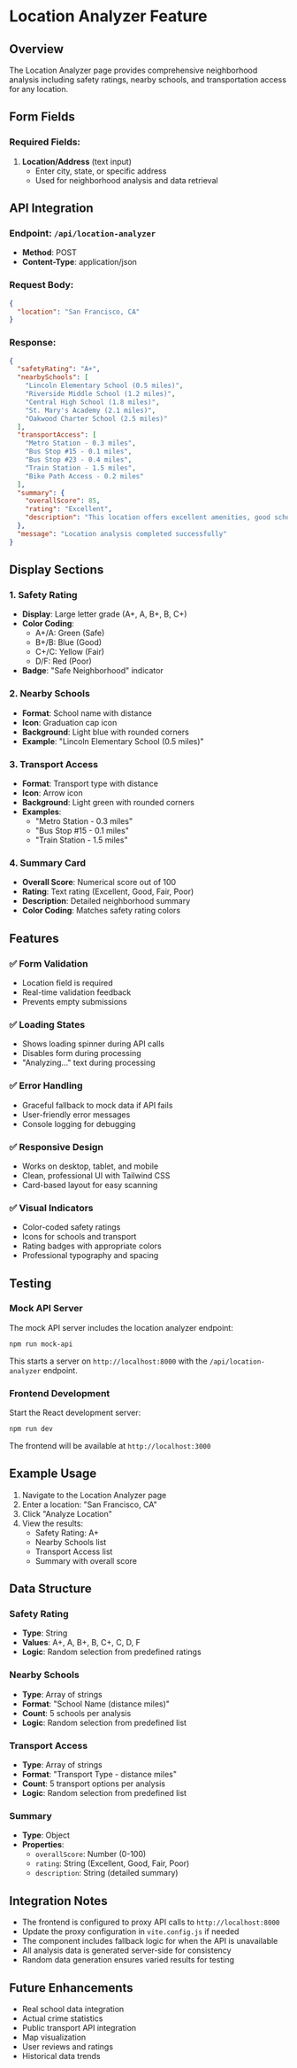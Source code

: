 # Location Analyzer Feature

## Overview
The Location Analyzer page provides comprehensive neighborhood analysis including safety ratings, nearby schools, and transportation access for any location.

## Form Fields

### Required Fields:
1. **Location/Address** (text input)
   - Enter city, state, or specific address
   - Used for neighborhood analysis and data retrieval

## API Integration

### Endpoint: `/api/location-analyzer`
- **Method**: POST
- **Content-Type**: application/json

### Request Body:
```json
{
  "location": "San Francisco, CA"
}
```

### Response:
```json
{
  "safetyRating": "A+",
  "nearbySchools": [
    "Lincoln Elementary School (0.5 miles)",
    "Riverside Middle School (1.2 miles)",
    "Central High School (1.8 miles)",
    "St. Mary's Academy (2.1 miles)",
    "Oakwood Charter School (2.5 miles)"
  ],
  "transportAccess": [
    "Metro Station - 0.3 miles",
    "Bus Stop #15 - 0.1 miles",
    "Bus Stop #23 - 0.4 miles",
    "Train Station - 1.5 miles",
    "Bike Path Access - 0.2 miles"
  ],
  "summary": {
    "overallScore": 85,
    "rating": "Excellent",
    "description": "This location offers excellent amenities, good schools, and convenient transportation access."
  },
  "message": "Location analysis completed successfully"
}
```

## Display Sections

### 1. Safety Rating
- **Display**: Large letter grade (A+, A, B+, B, C+)
- **Color Coding**: 
  - A+/A: Green (Safe)
  - B+/B: Blue (Good)
  - C+/C: Yellow (Fair)
  - D/F: Red (Poor)
- **Badge**: "Safe Neighborhood" indicator

### 2. Nearby Schools
- **Format**: School name with distance
- **Icon**: Graduation cap icon
- **Background**: Light blue with rounded corners
- **Example**: "Lincoln Elementary School (0.5 miles)"

### 3. Transport Access
- **Format**: Transport type with distance
- **Icon**: Arrow icon
- **Background**: Light green with rounded corners
- **Examples**: 
  - "Metro Station - 0.3 miles"
  - "Bus Stop #15 - 0.1 miles"
  - "Train Station - 1.5 miles"

### 4. Summary Card
- **Overall Score**: Numerical score out of 100
- **Rating**: Text rating (Excellent, Good, Fair, Poor)
- **Description**: Detailed neighborhood summary
- **Color Coding**: Matches safety rating colors

## Features

### ✅ Form Validation
- Location field is required
- Real-time validation feedback
- Prevents empty submissions

### ✅ Loading States
- Shows loading spinner during API calls
- Disables form during processing
- "Analyzing..." text during processing

### ✅ Error Handling
- Graceful fallback to mock data if API fails
- User-friendly error messages
- Console logging for debugging

### ✅ Responsive Design
- Works on desktop, tablet, and mobile
- Clean, professional UI with Tailwind CSS
- Card-based layout for easy scanning

### ✅ Visual Indicators
- Color-coded safety ratings
- Icons for schools and transport
- Rating badges with appropriate colors
- Professional typography and spacing

## Testing

### Mock API Server
The mock API server includes the location analyzer endpoint:
```bash
npm run mock-api
```

This starts a server on `http://localhost:8000` with the `/api/location-analyzer` endpoint.

### Frontend Development
Start the React development server:
```bash
npm run dev
```

The frontend will be available at `http://localhost:3000`

## Example Usage

1. Navigate to the Location Analyzer page
2. Enter a location: "San Francisco, CA"
3. Click "Analyze Location"
4. View the results:
   - Safety Rating: A+
   - Nearby Schools list
   - Transport Access list
   - Summary with overall score

## Data Structure

### Safety Rating
- **Type**: String
- **Values**: A+, A, B+, B, C+, C, D, F
- **Logic**: Random selection from predefined ratings

### Nearby Schools
- **Type**: Array of strings
- **Format**: "School Name (distance miles)"
- **Count**: 5 schools per analysis
- **Logic**: Random selection from predefined list

### Transport Access
- **Type**: Array of strings
- **Format**: "Transport Type - distance miles"
- **Count**: 5 transport options per analysis
- **Logic**: Random selection from predefined list

### Summary
- **Type**: Object
- **Properties**:
  - `overallScore`: Number (0-100)
  - `rating`: String (Excellent, Good, Fair, Poor)
  - `description`: String (detailed summary)

## Integration Notes

- The frontend is configured to proxy API calls to `http://localhost:8000`
- Update the proxy configuration in `vite.config.js` if needed
- The component includes fallback logic for when the API is unavailable
- All analysis data is generated server-side for consistency
- Random data generation ensures varied results for testing

## Future Enhancements

- Real school data integration
- Actual crime statistics
- Public transport API integration
- Map visualization
- User reviews and ratings
- Historical data trends
